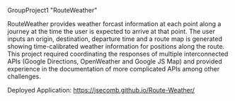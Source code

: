 GroupProject1
"RouteWeather"

RouteWeather provides weather forcast information at each point along a journey at the time the user is expected to arrive at that point. The user inputs an origin, destination, departure time and a route map is generated showing time-calibrated weather information for positions along the route. This project required coordinating the responses of multiple interconnected APIs (Google Directions, OpenWeather and Google JS Map) and provided experience in the documentation of more complicated APIs among other challenges.

Deployed Application: https://jsecomb.github.io/Route-Weather/
